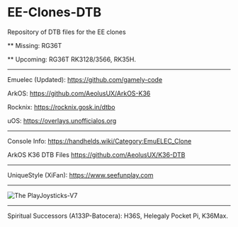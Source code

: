 # EE-Clones-DTB
Repository of DTB files for the EE clones

** Missing: RG36T

** Upcoming: RG36T RK3128/3566, RK35H.

------------------------------------------------

Emuelec (Updated):
https://github.com/gamely-code

ArkOS:
https://github.com/AeolusUX/ArkOS-K36

Rocknix:
https://rocknix.gosk.in/dtbo

uOS:
https://overlays.unofficialos.org

------------------------------------------------

Console Info:
https://handhelds.wiki/Category:EmuELEC_Clone

ArkOS K36 DTB Files
https://github.com/AeolusUX/K36-DTB

------------------------------------------------

UniqueStyle (XiFan):
https://www.seefunplay.com

------------------------------------------------


![The PlayJoysticks-V7](https://github.com/user-attachments/assets/8707aff3-c075-479d-b5d4-daaeaed858be)



------------------------------------------------
Spiritual Successors (A133P-Batocera): H36S, Helegaly Pocket Pi, K36Max.
